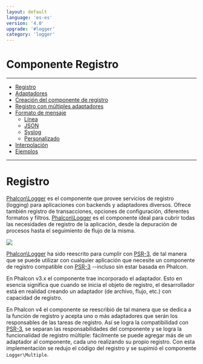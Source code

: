 ```yaml
---
layout: default
language: 'es-es'
version: '4.0'
upgrade: '#logger'
category: 'logger'
---
```

# Componente Registro

* * *

- [Registro](logger-overview)
- [Adaptadores](logger-adapters)
- [Creación del componente de registro](logger-creating)
- [Registro con múltiples adaptadores](logger-multiple)
- [Formato de mensaje](logger-message-formatting) 
    - [Línea](logger-message-formatting-line)
    - [JSON](logger-message-formatting-json)
    - [Syslog](logger-message-formatting-syslog)
    - [Personalizado](logger-message-formatting-custom)
- [Interpolación](logger-interpolation)
- [Ejemplos](logger-examples)

* * *

# Registro

[Phalcon\Logger](api/Phalcon_Logger) es el componente que provee servicios de registro (logging) para aplicaciones con backends y adaptadores diversos. Ofrece también registro de transacciones, opciones de configuración, diferentes formatos y filtros. [Phalcon\Logger](api/Phalcon_Logger) es el componente ideal para cubrir todas las necesidades de registro de la aplicación, desde la depuración de procesos hasta el seguimiento de flujo de la misma.

![](/assets/images/implements-psr--3-orange.svg)

[Phalcon\Logger](api/Phalcon_Logger) ha sido reescrito para cumplir con [PSR-3](https://www.php-fig.org/psr/psr-3/), de tal manera que se puede utilizar con cualquier aplicación que necesite un componente de registro compatible con [PSR-3](https://www.php-fig.org/psr/psr-3/) --incluso sin estar basada en Phalcon.

En Phalcon v3.x el componente trae incorporado el adaptador. Esto en esencia significa que cuando se inicia el objeto de registro, el desarrollador está en realidad creando un adaptador (de archivo, flujo, etc.) con capacidad de registro.

En Phalcon v4 el componente se reescribió de tal manera que se dedica a la función de registro y acepta uno o más adaptadores que serán los responsables de las tareas de registro. Así se logra la compatibilidad con [PSR-3](https://www.php-fig.org/psr/psr-3/), se separan las responsabilidades del componente y se logra la funcionalidad de registro múltiple: fácilmente se puede agregar más de un adaptador al componente, cada uno realizando su propio registro. Con esta implementación se redujo el código del registro y se supimió el componente `Logger\Multiple`.